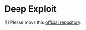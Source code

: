 # Deep Exploit
[!] Please move this [official repository](https://github.com/13o-bbr-bbq/machine_learning_security).

